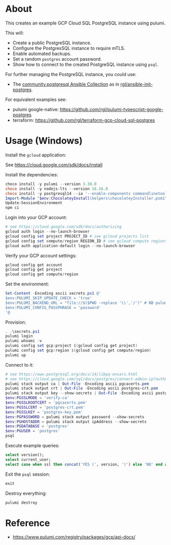 # About

This creates an example GCP Cloud SQL PostgreSQL instance using pulumi.

This will:

* Create a public PostgreSQL instance.
* Configure the PostgresSQL instance to require mTLS.
* Enable automated backups.
* Set a random `postgres` account password.
* Show how to connect to the created PostgreSQL instance using `psql`.

For further managing the PostgreSQL instance, you could use:

* The [community.postgresql Ansible Collection](https://galaxy.ansible.com/community/postgresql) as in [rgl/ansible-init-postgres](https://github.com/rgl/ansible-init-postgres).

For equivalent examples see:

* pulumi google-native: https://github.com/rgl/pulumi-typescript-google-postgres
* terraform: https://github.com/rgl/terraform-gcp-cloud-sql-postgres

# Usage (Windows)

Install the `gcloud` application:

See https://cloud.google.com/sdk/docs/install

Install the dependencies:

```powershell
choco install -y pulumi --version 3.38.0
choco install -y nodejs-lts --version 16.16.0
choco install -y postgresql14 --ia '--enable-components commandlinetools'
Import-Module "$env:ChocolateyInstall\helpers\chocolateyInstaller.psm1"
Update-SessionEnvironment
npm ci
```

Login into your GCP account:

```powershell
# see https://cloud.google.com/sdk/docs/authorizing
gcloud auth login --no-launch-browser
gcloud config set project PROJECT_ID # see gcloud projects list
gcloud config set compute/region REGION_ID # see gcloud compute regions list
gcloud auth application-default login --no-launch-browser
```

Verify your GCP account settings:

```powershell
gcloud config get account
gcloud config get project
gcloud config get compute/region
```

Set the environment:

```powershell
Set-Content -Encoding ascii secrets.ps1 @'
$env:PULUMI_SKIP_UPDATE_CHECK = 'true'
$env:PULUMI_BACKEND_URL = "file://$($PWD -replace '\\','/')" # NB pulumi will create the .pulumi sub-directory.
$env:PULUMI_CONFIG_PASSPHRASE = 'password'
'@
```

Provision:

```powershell
. .\secrets.ps1
pulumi login
pulumi whoami -v
pulumi config set gcp:project $(gcloud config get project)
pulumi config set gcp:region $(gcloud config get compute/region)
pulumi up
```

Connect to it:

```powershell
# see https://www.postgresql.org/docs/14/libpq-envars.html
# see https://cloud.google.com/sql/docs/postgres/connect-admin-ip?authuser=2#connect-ssl
pulumi stack output ca | Out-File -Encoding ascii pgcacerts.pem
pulumi stack output crt | Out-File -Encoding ascii postgres-crt.pem
pulumi stack output key --show-secrets | Out-File -Encoding ascii postgres-key.pem
$env:PGSSLMODE = 'verify-ca'
$env:PGSSLROOTCERT = 'pgcacerts.pem'
$env:PGSSLCERT = 'postgres-crt.pem'
$env:PGSSLKEY = 'postgres-key.pem'
$env:PGPASSWORD = pulumi stack output password --show-secrets
$env:PGHOSTADDR = pulumi stack output ipAddress --show-secrets
$env:PGDATABASE = 'postgres'
$env:PGUSER = 'postgres'
psql
```

Execute example queries:

```sql
select version();
select current_user;
select case when ssl then concat('YES (', version, ')') else 'NO' end as ssl from pg_stat_ssl where pid=pg_backend_pid();
```

Exit the `psql` session:

```sql
exit
```

Destroy everything:

```powershell
pulumi destroy
```

# Reference

* https://www.pulumi.com/registry/packages/gcp/api-docs/
